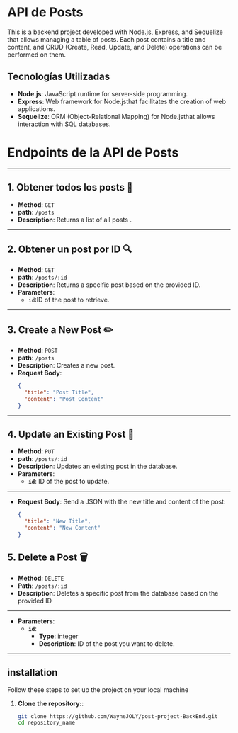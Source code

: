 # API de Posts

This is a backend project developed with Node.js, Express, and Sequelize that allows managing a table of posts. Each post contains a title and content, and CRUD (Create, Read, Update, and Delete) operations can be performed on them.

## Tecnologías Utilizadas

- **Node.js**: JavaScript runtime for server-side programming.
- **Express**: Web framework for Node.jsthat facilitates the creation of web applications.
- **Sequelize**: ORM (Object-Relational Mapping) for Node.jsthat allows interaction with SQL databases.

# Endpoints de la API de Posts

---

## 1. Obtener todos los posts 📜

- **Method**: `GET`
- **path**: `/posts`
- **Description**: Returns a list of all posts .

---

## 2. Obtener un post por ID 🔍

- **Method**: `GET`
- **path**: `/posts/:id`
- **Description**: Returns a specific post based on the provided ID.
- **Parameters**:
  - `id`:ID of the post to retrieve.

---

## 3. Create a New Post ✏️

- **Method**: `POST`
- **path**: `/posts`
- **Description**: Creates a new post.
- **Request Body**:
  ```json
  { 
    "title": "Post Title", 
    "content": "Post Content"
  }
---

## 4. Update an Existing Post 🔄

- **Method**: `PUT`
- **path**: `/posts/:id`
- **Description**: Updates an existing post in the database.
- **Parameters**:
  - **`id`**: ID of the post to update.
---

- **Request Body**:
  Send a JSON with the new title and content of the post:
  ```json
  {
    "title": "New Title", 
    "content": "New Content"
  }

## 5. Delete a Post 🗑️

- **Method**: `DELETE`
- **Path**: `/posts/:id`
- **Description**: Deletes a specific post from the database based on the provided ID
---

- **Parameters**:
  - **`id`**: 
    - **Type**: integer
    - **Description**: ID of the post you want to delete.

---


## installation

Follow these steps to set up the project on your local machine

1. **Clone the repository:**:
   ```bash
   git clone https://github.com/WayneJOLY/post-project-BackEnd.git
   cd repository_name